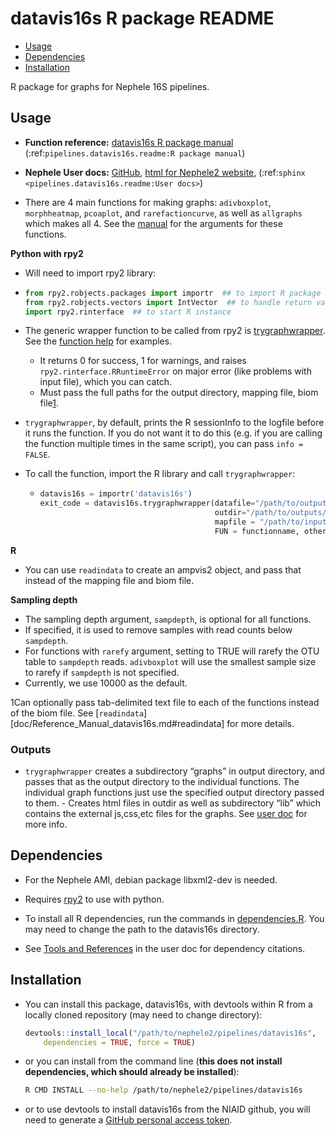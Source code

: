 datavis16s R package README
================

-   [Usage](#usage)
-   [Dependencies](#dependencies)
-   [Installation](#installation)

R package for graphs for Nephele 16S pipelines.

## Usage

- **Function reference:** [datavis16s R package manual](doc/Reference_Manual_datavis16s.md) (:ref:`pipelines.datavis16s.readme:R package manual`)

- **Nephele User docs:** [GitHub](doc/user_doc.md), [html for Nephele2 website](https://github.com/niaid/nephele2/blob/master/pipelines/datavis16s/doc/datavis16s_pipeline.html), (:ref:`sphinx <pipelines.datavis16s.readme:User docs>`)

- There are 4 main functions for making graphs: `adivboxplot`, `morphheatmap`, `pcoaplot`, and `rarefactioncurve`, as well as `allgraphs` which makes all 4. See the [manual](doc/Reference_Manual_datavis16s.md) for the arguments for these functions.

**Python with rpy2**

- Will need to import rpy2 library:

- ```python
  from rpy2.robjects.packages import importr  ## to import R package
  from rpy2.robjects.vectors import IntVector  ## to handle return values
  import rpy2.rinterface  ## to start R instance
  ```

- The generic wrapper function to be called from rpy2 is [trygraphwrapper](doc/Reference_Manual_datavis16s.md#trygraphwrapper). See the [function help](doc/Reference_Manual_datavis16s.md#trygraphwrapper) for examples.
  - It returns 0 for success, 1 for warnings, and raises `rpy2.rinterface.RRuntimeError` on major error (like problems with input file), which you can catch.  
  - Must pass the full paths for the output directory, mapping file, biom file[1](#fn1).

- `trygraphwrapper`, by default, prints the R sessionInfo to the logfile before it runs the function. If you do not want it to do this (e.g. if you are calling the function multiple times in the same script), you can pass `info = FALSE`.

- To call the function, import the R library and call `trygraphwrapper`:

  - ```python
    datavis16s = importr('datavis16s')
    exit_code = datavis16s.trygraphwrapper(datafile="/path/to/outputs/out.biom",
                                           outdir="/path/to/outputs/",
                                           mapfile = "/path/to/inputs/mapfile.txt",
                                           FUN = functionname, otherarguments_for_functionname)
    ```

**R**

-   You can use `readindata` to create an ampvis2 object, and pass that instead of the mapping file and biom file.

**Sampling depth**
-   The sampling depth argument, `sampdepth`, is optional for all functions.
-   If specified, it is used to remove samples with read counts below `sampdepth`.
-   For functions with `rarefy` argument, setting to TRUE will rarefy the OTU table to `sampdepth` reads. `adivboxplot` will use the smallest sample size to rarefy if `sampdepth` is not specified.
-   Currently, we use 10000 as the default.

1Can optionally pass tab-delimited text file to each of the functions instead of the biom file. See \[`readindata`\]\[doc/Reference\_Manual\_datavis16s.md\#readindata\] for more details.

### Outputs

-   `trygraphwrapper` creates a subdirectory “graphs” in output directory, and passes that as the output directory to the individual functions. The individual graph functions just use the specified output directory passed to them. - Creates html files in outdir as well as subdirectory “lib” which contains the external js,css,etc files for the graphs. See [user doc](https://github.com/niaid/nephele2/blob/master/pipelines/datavis16s/doc/user_doc.md) for more info.

## Dependencies

-   For the Nephele AMI, debian package libxml2-dev is needed.

-   Requires [rpy2](https://rpy2.bitbucket.io) to use with python.

-   To install all R dependencies, run the commands in [dependencies.R](scripts/datavis16s_dependencies.R). You may need to change the path to the datavis16s directory.

- See [Tools and References](doc/user_doc.md#tools-and-references) in the user doc for dependency citations.

## Installation

-   You can install this package, datavis16s, with devtools within R from a locally cloned repository (may need to change directory):

    ``` r
    devtools::install_local("/path/to/nephele2/pipelines/datavis16s",
        dependencies = TRUE, force = TRUE)
    ```

-   or you can install from the command line (**this does not install dependencies, which should already be installed**):

    ``` bash
    R CMD INSTALL --no-help /path/to/nephele2/pipelines/datavis16s
    ```

-   or to use devtools to install datavis16s from the NIAID github, you will need to generate a [GitHub personal access token](https://help.github.com/articles/creating-a-personal-access-token-for-the-command-line/).
